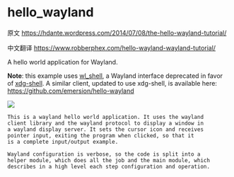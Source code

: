 hello_wayland
=============

原文 <https://hdante.wordpress.com/2014/07/08/the-hello-wayland-tutorial/>

中文翻译 <https://www.robberphex.com/hello-wayland-wayland-tutorial/>

A hello world application for Wayland.

**Note**: this example uses [wl_shell](https://wayland.freedesktop.org/docs/html/apa.html#protocol-spec-wl_shell), a Wayland interface deprecated in favor of [xdg-shell](https://cgit.freedesktop.org/wayland/wayland-protocols/tree/stable/xdg-shell). A similar client, updated to use xdg-shell, is available here: https://github.com/emersion/hello-wayland

![](/images/hello_wayland_screenshot.png?raw=true)

    This is a wayland hello world application. It uses the wayland
    client library and the wayland protocol to display a window in
    a wayland display server. It sets the cursor icon and receives
    pointer input, exiting the program when clicked, so that it
    is a complete input/output example.
    
    Wayland configuration is verbose, so the code is split into a
    helper module, which does all the job and the main module, which
    describes in a high level each step configuration and operation.


